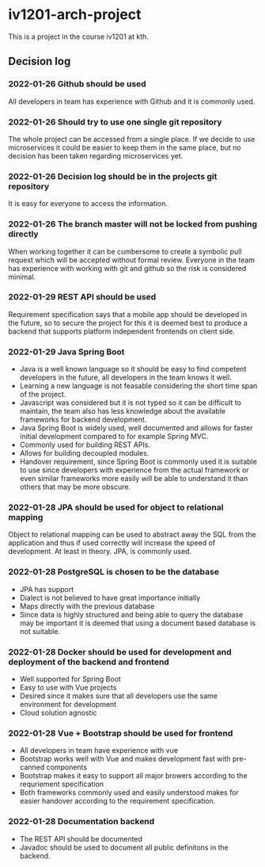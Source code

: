 # iv1201-arch-project

This is a project in the course iv1201 at kth.

## Decision log

### 2022-01-26 Github should be used

All developers in team has experience with Github and it is commonly used.

### 2022-01-26 Should try to use one single git repository

The whole project can be accessed from a single place. If we decide to use microservices it could be easier to keep them in the same place, but no decision has been taken regarding microservices yet.

### 2022-01-26 Decision log should be in the projects git repository

It is easy for everyone to access the information.

### 2022-01-26 The branch master will not be locked from pushing directly

When working together it can be cumbersome to create a symbolic pull request which will be accepted without formal review. Everyone in the team has experience with working with git and github so the risk is considered minimal.

### 2022-01-29 REST API should be used

Requirement specification says that a mobile app should be developed in the future, so to secure the project for this it is deemed best to produce a backend that supports platform independent frontends on client side.

### 2022-01-29 Java Spring Boot

* Java is a well known language so it should be easy to find competent developers in the future, all developers in the team knows it well.
* Learning a new language is not feasable considering the short time span of the project.
* Javascript was considered but it is not typed so it can be difficult to maintain, the team also has less knowledge about the available frameworks for backend development.
* Java Spring Boot is widely used, well documented and allows for faster initial development compared to for example Spring MVC.
* Commonly used for building REST APIs.
* Allows for building decoupled modules.
* Handover requirement, since Spring Boot is commonly used it is suitable to use since developers with experience from the actual framework or even similar frameworks more easily will be able to understand it than others that may be more obscure.

### 2022-01-28 JPA should be used for object to relational mapping

Object to relational mapping can be used to abstract away the SQL from the application and thus if used correctly will increase the speed of development. At least in theory. JPA, is commonly used.

### 2022-01-28 PostgreSQL is chosen to be the database

* JPA has support
* Dialect is not believed to have great importance initially
* Maps directly with the previous database
* Since data is highly structured and being able to query the database may be important it is deemed that using a document based database is not suitable.

### 2022-01-28 Docker should be used for development and deployment of the backend and frontend

* Well supported for Spring Boot
* Easy to use with Vue projects
* Desired since it makes sure that all developers use the same environment for development
* Cloud solution agnostic

### 2022-01-28 Vue + Bootstrap should be used for frontend

* All developers in team have experience with vue
* Bootstrap works well with Vue and makes development fast with pre-canned components
* Bootstrap makes it easy to support all major browers according to the requriement specification
* Both frameworks commonly used and easily understood makes for easier handover according to the requirement specification.

### 2022-01-28 Documentation backend

* The REST API should be documented
* Javadoc should be used to document all public definitons in the backend.


